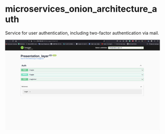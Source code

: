 # microservices_onion_architecture_auth

Service for user authentication, including two-factor authentication via mail.


![Alt text](Screenshot.png?raw=true "Login Auth")